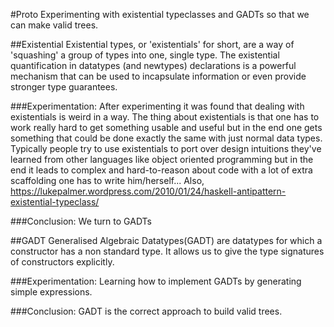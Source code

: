 #Proto
Experimenting with existential typeclasses and GADTs so that we can make valid trees.

##Existential
Existential types, or 'existentials' for short, are a way of 'squashing' a group of types into one, single type. The existential quantification in datatypes (and newtypes) declarations is a powerful mechanism that can be used to incapsulate information or even provide stronger type guarantees.

###Experimentation:
After experimenting it was found that dealing with existentials is weird in a way. The thing about existentials is that one has to work really hard to get something usable and useful but in the end one gets something that could be done exactly the same with just normal data types. Typically people try to use existentials to port over design intuitions they've learned from other languages like object oriented programming but in the end it leads to complex and hard-to-reason about code with a lot of extra scaffolding one has to write him/herself...
Also, https://lukepalmer.wordpress.com/2010/01/24/haskell-antipattern-existential-typeclass/ 

###Conclusion:
We turn to GADTs

##GADT
Generalised Algebraic Datatypes(GADT) are datatypes for which a constructor has a non standard type. It allows us to give the type signatures of constructors explicitly.

###Experimentation:
Learning how to implement GADTs by generating simple expressions.

###Conclusion:
GADT is the correct approach to build valid trees.
